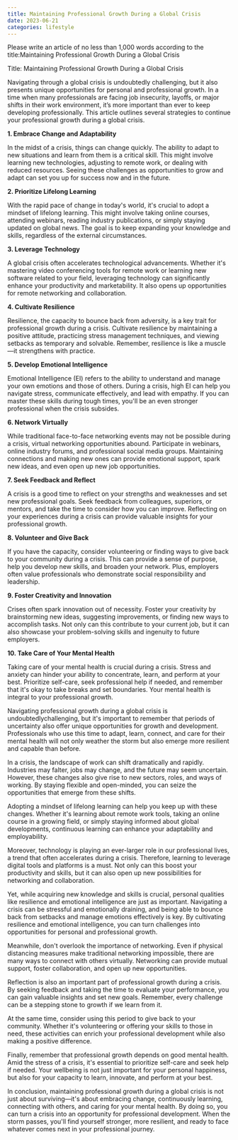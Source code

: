 ```yaml
---
title: Maintaining Professional Growth During a Global Crisis
date: 2023-06-21
categories: lifestyle
---
```


Please write an article of no less than 1,000 words according to the title:Maintaining Professional Growth During a Global Crisis

Title: Maintaining Professional Growth During a Global Crisis

Navigating through a global crisis is undoubtedly challenging, but it also presents unique opportunities for personal and professional growth. In a time when many professionals are facing job insecurity, layoffs, or major shifts in their work environment, it’s more important than ever to keep developing professionally. This article outlines several strategies to continue your professional growth during a global crisis.

**1. Embrace Change and Adaptability**

In the midst of a crisis, things can change quickly. The ability to adapt to new situations and learn from them is a critical skill. This might involve learning new technologies, adjusting to remote work, or dealing with reduced resources. Seeing these challenges as opportunities to grow and adapt can set you up for success now and in the future.

**2. Prioritize Lifelong Learning**

With the rapid pace of change in today's world, it's crucial to adopt a mindset of lifelong learning. This might involve taking online courses, attending webinars, reading industry publications, or simply staying updated on global news. The goal is to keep expanding your knowledge and skills, regardless of the external circumstances.

**3. Leverage Technology**

A global crisis often accelerates technological advancements. Whether it's mastering video conferencing tools for remote work or learning new software related to your field, leveraging technology can significantly enhance your productivity and marketability. It also opens up opportunities for remote networking and collaboration.

**4. Cultivate Resilience**

Resilience, the capacity to bounce back from adversity, is a key trait for professional growth during a crisis. Cultivate resilience by maintaining a positive attitude, practicing stress management techniques, and viewing setbacks as temporary and solvable. Remember, resilience is like a muscle—it strengthens with practice.

**5. Develop Emotional Intelligence**

Emotional Intelligence (EI) refers to the ability to understand and manage your own emotions and those of others. During a crisis, high EI can help you navigate stress, communicate effectively, and lead with empathy. If you can master these skills during tough times, you'll be an even stronger professional when the crisis subsides.

**6. Network Virtually**

While traditional face-to-face networking events may not be possible during a crisis, virtual networking opportunities abound. Participate in webinars, online industry forums, and professional social media groups. Maintaining connections and making new ones can provide emotional support, spark new ideas, and even open up new job opportunities.

**7. Seek Feedback and Reflect**

A crisis is a good time to reflect on your strengths and weaknesses and set new professional goals. Seek feedback from colleagues, superiors, or mentors, and take the time to consider how you can improve. Reflecting on your experiences during a crisis can provide valuable insights for your professional growth.

**8. Volunteer and Give Back**

If you have the capacity, consider volunteering or finding ways to give back to your community during a crisis. This can provide a sense of purpose, help you develop new skills, and broaden your network. Plus, employers often value professionals who demonstrate social responsibility and leadership.

**9. Foster Creativity and Innovation**

Crises often spark innovation out of necessity. Foster your creativity by brainstorming new ideas, suggesting improvements, or finding new ways to accomplish tasks. Not only can this contribute to your current job, but it can also showcase your problem-solving skills and ingenuity to future employers.

**10. Take Care of Your Mental Health**

Taking care of your mental health is crucial during a crisis. Stress and anxiety can hinder your ability to concentrate, learn, and perform at your best. Prioritize self-care, seek professional help if needed, and remember that it's okay to take breaks and set boundaries. Your mental health is integral to your professional growth.

Navigating professional growth during a global crisis is undoubtedlychallenging, but it's important to remember that periods of uncertainty also offer unique opportunities for growth and development. Professionals who use this time to adapt, learn, connect, and care for their mental health will not only weather the storm but also emerge more resilient and capable than before.

In a crisis, the landscape of work can shift dramatically and rapidly. Industries may falter, jobs may change, and the future may seem uncertain. However, these changes also give rise to new sectors, roles, and ways of working. By staying flexible and open-minded, you can seize the opportunities that emerge from these shifts.

Adopting a mindset of lifelong learning can help you keep up with these changes. Whether it's learning about remote work tools, taking an online course in a growing field, or simply staying informed about global developments, continuous learning can enhance your adaptability and employability.

Moreover, technology is playing an ever-larger role in our professional lives, a trend that often accelerates during a crisis. Therefore, learning to leverage digital tools and platforms is a must. Not only can this boost your productivity and skills, but it can also open up new possibilities for networking and collaboration.

Yet, while acquiring new knowledge and skills is crucial, personal qualities like resilience and emotional intelligence are just as important. Navigating a crisis can be stressful and emotionally draining, and being able to bounce back from setbacks and manage emotions effectively is key. By cultivating resilience and emotional intelligence, you can turn challenges into opportunities for personal and professional growth.

Meanwhile, don't overlook the importance of networking. Even if physical distancing measures make traditional networking impossible, there are many ways to connect with others virtually. Networking can provide mutual support, foster collaboration, and open up new opportunities.

Reflection is also an important part of professional growth during a crisis. By seeking feedback and taking the time to evaluate your performance, you can gain valuable insights and set new goals. Remember, every challenge can be a stepping stone to growth if we learn from it.

At the same time, consider using this period to give back to your community. Whether it's volunteering or offering your skills to those in need, these activities can enrich your professional development while also making a positive difference.

Finally, remember that professional growth depends on good mental health. Amid the stress of a crisis, it's essential to prioritize self-care and seek help if needed. Your wellbeing is not just important for your personal happiness, but also for your capacity to learn, innovate, and perform at your best.

In conclusion, maintaining professional growth during a global crisis is not just about surviving—it's about embracing change, continuously learning, connecting with others, and caring for your mental health. By doing so, you can turn a crisis into an opportunity for professional development. When the storm passes, you'll find yourself stronger, more resilient, and ready to face whatever comes next in your professional journey.